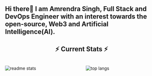 ## Hi there👋 I am Amrendra Singh, Full Stack and DevOps Engineer with an interest towards the open-source, Web3 and Artificial Intelligence(AI).

  <h2 align="center">⚡ Current Stats ⚡</h2>
<br>
<div align=center>
  <img align="left" src="https://github-readme-stats.vercel.app/api?username=i-am-amrendra&show_icons=true&theme=react&rank_icon=github&border_radius=10" alt="readme stats" />
  <span><img align="center" align="center" src="https://github-readme-stats.vercel.app/api/top-langs/?username=i-am-amrendra&hide=HTML&langs_count=8&layout=compact&theme=react&border_radius=10&size_weight=0.5&count_weight=0.5&exclude_repo=github-readme-stats" alt="top langs" />
</span>
</div>

  <br/>

<br/><br/>
